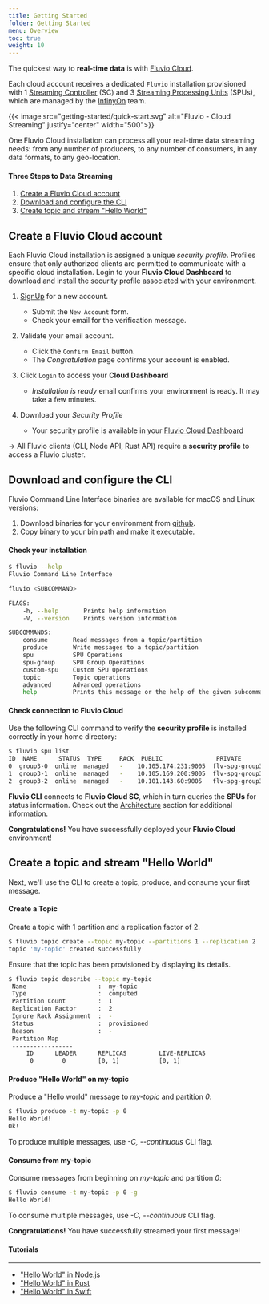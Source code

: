 ```yaml
---
title: Getting Started
folder: Getting Started
menu: Overview
toc: true
weight: 10
---
```


The quickest way to **real-time data** is with [Fluvio Cloud](/docs/fluvio-cloud). 

Each cloud account receives a dedicated `Fluvio` installation provisioned with 1 [Streaming Controller](/docs/architecture/sc) (SC) and 3 [Streaming Processing Units](/docs/architecture/spu) (SPUs), which are managed by the <a href="https://infinyon.com" target="_blank">InfinyOn</a> team. 

{{< image src="getting-started/quick-start.svg" alt="Fluvio - Cloud Streaming" justify="center" width="500">}}

One Fluvio Cloud installation can process all your real-time data streaming needs: from any number of producers, to any number of consumers, in any data formats, to any geo-location. 

#### Three Steps to Data Streaming

1. [Create a Fluvio Cloud account](#create-a-fluvio-cloud-account)
2. [Download and configure the CLI](#download-and-configure-the-cli)
3. [Create topic and stream "Hello World"](#create-a-topic-and-stream-hello-world)


## Create a Fluvio Cloud account

Each Fluvio Cloud installation is assigned a unique _security profile_. Profiles ensure that only authorized clients are permitted to communicate with a specific cloud installation. Login to your **Fluvio Cloud Dashboard** to download and install the security profile associated with your environment.

1. <a href="https://app.fluvio.io/signup" target="_blank">SignUp</a> for a new account.
        
    * Submit the `New Account` form.
    * Check your email for the verification message.

2. Validate your email account.
        
    * Click the `Confirm Email` button.
    * The _Congratulation_ page confirms your account is enabled.

3. Click `Login` to access your **Cloud Dashboard** 

    * _Installation is ready_ email confirms your environment is ready. It may take a few minutes.

4. Download your _Security Profile_

    * Your security profile is available in your <a href="http://app.fluvio.io" target="_blank">Fluvio Cloud Dashboard</a>

-> All Fluvio clients (CLI, Node API, Rust API) require a **security profile** to access a Fluvio cluster. 


## Download and configure the CLI

Fluvio Command Line Interface binaries are available for macOS and Linux versions:

1. Download binaries for your environment from [github](https://github.com/infinyon/fluvio/releases).  
2. Copy binary to your bin path and make it executable.

#### Check your installation

```bash
$ fluvio --help
Fluvio Command Line Interface

fluvio <SUBCOMMAND>

FLAGS:
    -h, --help       Prints help information
    -V, --version    Prints version information

SUBCOMMANDS:
    consume       Read messages from a topic/partition
    produce       Write messages to a topic/partition
    spu           SPU Operations
    spu-group     SPU Group Operations
    custom-spu    Custom SPU Operations
    topic         Topic operations
    advanced      Advanced operations
    help          Prints this message or the help of the given subcommand(s)
```


#### Check connection to Fluvio Cloud

Use the following CLI command to verify the **security profile** is installed correctly in your home directory:

```bash
$ fluvio spu list
ID  NAME      STATUS  TYPE     RACK  PUBLIC               PRIVATE 
0  group3-0  online  managed   -    10.105.174.231:9005  flv-spg-group3-0.flv-spg-group3:9006 
1  group3-1  online  managed   -    10.105.169.200:9005  flv-spg-group3-1.flv-spg-group3:9006 
2  group3-2  online  managed   -    10.101.143.60:9005   flv-spg-group3-2.flv-spg-group3:9006 
```

**Fluvio CLI** connects to **Fluvio Cloud SC**, which in turn queries the **SPUs** for status information. Check out the [Architecture](/docs/architecture) section for additional information.

**Congratulations!** You have successfully deployed your **Fluvio Cloud** environment!

## Create a topic and stream "Hello World"

Next, we'll use the CLI to create a topic, produce, and consume your first message.

#### Create a Topic

Create a topic with 1 partition and a replication factor of 2.

```bash
$ fluvio topic create --topic my-topic --partitions 1 --replication 2 
topic 'my-topic' created successfully
```

Ensure that the topic has been provisioned by displaying its details.

```bash
$ fluvio topic describe --topic my-topic
 Name                    :  my-topic
 Type                    :  computed 
 Partition Count         :  1 
 Replication Factor      :  2 
 Ignore Rack Assignment  :  - 
 Status                  :  provisioned 
 Reason                  :  - 
 Partition Map               
 -----------------           
     ID      LEADER      REPLICAS         LIVE-REPLICAS 
      0        0         [0, 1]           [0, 1] 
```


#### Produce "Hello World" on my-topic

Produce a "Hello world" message to _my-topic_ and partition _0_:

```bash
$ fluvio produce -t my-topic -p 0
Hello World!
Ok!
```

To produce multiple messages, use _-C, --continuous_ CLI flag.

#### Consume from my-topic

Consume messages from beginning on _my-topic_ and partition _0_:

```bash
$ fluvio consume -t my-topic -p 0 -g
Hello World!
```

To consume multiple messages, use _-C, --continuous_ CLI flag.

**Congratulations!** You have successfully streamed your first message!

#### Tutorials
----------------
* ["Hello World" in Node.js](/tutorials/hello-world-node/)
* ["Hello World" in Rust](/tutorials/hello-world-rust/)
* ["Hello World" in Swift](/tutorials/hello-world-swift/)
